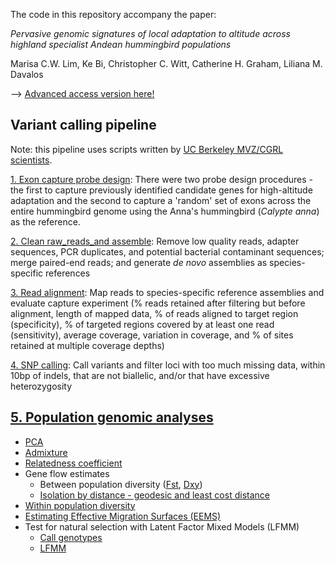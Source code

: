 The code in this repository accompany the paper:

*Pervasive genomic signatures of local adaptation to altitude across highland specialist Andean hummingbird populations*

Marisa C.W. Lim, Ke Bi, Christopher C. Witt, Catherine H. Graham, Liliana M. Davalos

--> [Advanced access version here!](https://academic.oup.com/jhered/advance-article-abstract/doi/10.1093/jhered/esab008/6149964)

## Variant calling pipeline
Note: this pipeline uses scripts written by [UC Berkeley MVZ/CGRL scientists](./CGRLScripts).

[1. Exon capture probe design](./1Probe_design): There were two probe design procedures - the first to capture previously identified candidate genes for high-altitude adaptation and the second to capture a 'random' set of exons across the entire hummingbird genome using the Anna's hummingbird (*Calypte anna*) as the reference.

[2. Clean raw_reads_and assemble](./2Clean_reads_assemble): Remove low quality reads, adapter sequences, PCR duplicates, and potential bacterial contaminant sequences; merge paired-end reads; and generate *de novo* assemblies as species-specific references

[3. Read alignment](./3Alignment): Map reads to species-specific reference assemblies and evaluate capture experiment (% reads retained after filtering but before alignment, length of mapped data, % of reads aligned to target region (specificity), % of targeted regions covered by at least one read (sensitivity), average coverage, variation in coverage, and % of sites retained at multiple coverage depths)

[4. SNP calling](./4SNPcalling): Call variants and filter loci with too much missing data, within 10bp of indels, that are not biallelic, and/or that have excessive heterozygosity

## [5. Population genomic analyses](./5Pop_genomics_analyses)
- [PCA](./5Pop_genomics_analyses/A_PCA)
- [Admixture](./5Pop_genomics_analyses/B_ngsAdmix)
- [Relatedness coefficient](./5Pop_genomics_analyses/C_NgsRelate)
- Gene flow estimates
    - Between population diversity ([Fst](./5Pop_genomics_analyses/D_Fstcalc), [Dxy](./5Pop_genomics_analyses/E_dxycalc))
    - [Isolation by distance - geodesic and least cost distance](./5Pop_genomics_analyses/F_IBD)
- [Within population diversity](./5Pop_genomics_analyses/G_WattersonsTheta)
- [Estimating Effective Migration Surfaces (EEMS)](./5Pop_genomics_analyses/H_EEMS)
- Test for natural selection with Latent Factor Mixed Models (LFMM)
    - [Call genotypes](./5Pop_genomics_analyses/I_ANGSD_genotype_calls)
    - [LFMM](./5Pop_genomics_analyses/J_LFMM)

